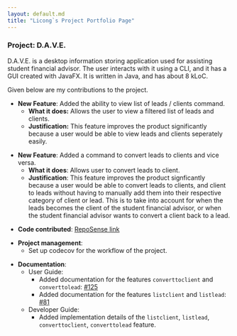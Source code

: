 ```yaml
---
layout: default.md
title: "Licong`s Project Portfolio Page"
---
```


### Project: D.A.V.E.


D.A.V.E. is a desktop information storing application used for assisting student financial advisor. The user interacts with it using a CLI, and it has a GUI created with JavaFX. It is written in Java, and has about 8 kLoC.

Given below are my contributions to the project.

- **New Feature**: Added the ability to view list of leads / clients command.
    - **What it does:** Allows the user to view a filtered list of leads and clients. 
    - **Justification:** This feature improves the product significantly because a user would be able to view leads and clients seperately easily.

<p></P>

- **New Feature**: Added a command to convert leads to clients and vice versa.
    - **What it does**: Allows user to convert leads to client.
    - **Justification**: This feature improves the product signficantly because a user would be able to convert leads to clients, and client to leads without having to manually add them into their respective category of client or lead. This is to take into account for when the leads becomes the client of the student financial advisor, or when the student financial advisor wants to convert a client back to a lead.

<p></p>

- **Code contributed**: [RepoSense link](https://nus-cs2103-ay2324s1.github.io/tp-dashboard/?search=f08&sort=groupTitle&sortWithin=title&timeframe=commit&mergegroup=&groupSelect=groupByRepos&breakdown=true&checkedFileTypes=docs~functional-code~test-code&since=2023-09-22&tabOpen=true&tabType=authorship&zFR=false&tabAuthor=LicongHuang&tabRepo=AY2324S1-CS2103T-F08-2%2Ftp%5Bmaster%5D&authorshipIsMergeGroup=false&authorshipFileTypes=docs~functional-code~test-code&authorshipIsBinaryFileTypeChecked=false&authorshipIsIgnoredFilesChecked=false)
<p></p>

- **Project management**:
    - Set up codecov for the workflow of the project.
<p></p>


- **Documentation**:
    - User Guide:
        - Added documentation for the features `converttoclient` and `converttolead`: [\#125](https://github.com/AY2324S1-CS2103T-F08-2/tp/pull/125)
        - Added documentation for the features `listclient` and `listlead`: [\#81](https://github.com/AY2324S1-CS2103T-F08-2/tp/pull/81)
    - Developer Guide:
        - Added implementation details of the `listclient`, `listlead`, `converttoclient`, `converttolead` feature.


